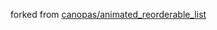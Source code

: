 forked from [canopas/animated_reorderable_list](https://github.com/canopas/animated_reorderable_list)